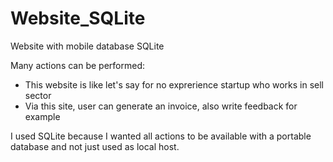 # Website_SQLite

Website with mobile database SQLite

Many actions can be performed:

  - This website is like let's say for no exprerience startup who works in sell sector
  - Via this site, user can generate an invoice, also write feedback for example
  
 
 I used SQLite because I wanted all actions to be available with a portable database and not just used as local host.
 
